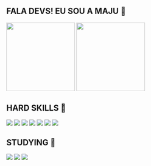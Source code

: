 ## FALA DEVS! EU SOU A MAJU 👋
<div>
  <a href=""></a>
  <img height="180em" src="https://github-readme-stats.vercel.app/api?username=juliaamarall&show_icons=true&theme=radical">
  <img height="180em" src="https://github-readme-stats.vercel.app/api/top-langs/?username=juliaamarall&layout=compact&theme=radical">
</div>

## HARD SKILLS 🚀
<div>
  <img src="https://img.shields.io/badge/HTML-239120?style=for-the-badge&logo=html5&logoColor=white">
  <img src="https://img.shields.io/badge/CSS-239120?&style=for-the-badge&logo=css3&logoColor=white">
  <img src="https://img.shields.io/badge/JavaScript-F7DF1E?style=for-the-badge&logo=javascript&logoColor=black">
  <img src="https://img.shields.io/badge/Bootstrap-563D7C?style=for-the-badge&logo=bootstrap&logoColor=white">
  <img src="https://img.shields.io/badge/GIT-E44C30?style=for-the-badge&logo=git&logoColor=white">
  <img src="https://img.shields.io/badge/docker-%230db7ed.svg?style=for-the-badge&logo=docker&logoColor=white">
  <img src="https://img.shields.io/badge/WordPress-%23117AC9.svg?style=for-the-badge&logo=WordPress&logoColor=whit">
</div>

## STUDYING 🌱
<div>
  <img src="https://img.shields.io/badge/JavaScript-F7DF1E?style=for-the-badge&logo=javascript&logoColor=black">
   <img src="https://img.shields.io/badge/React-20232A?style=for-the-badge&logo=react&logoColor=61DAFB">
    <img src="https://img.shields.io/badge/-cypress-%23E5E5E5?style=for-the-badge&logo=cypress&logoColor=058a5e">
</div>

<br>
